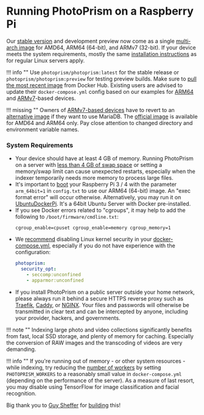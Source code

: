 # Running PhotoPrism on a Raspberry Pi

Our [stable version](../release-notes.md) and development preview now come as a single
[multi-arch image](https://hub.docker.com/r/photoprism/photoprism) for AMD64, ARM64 (64-bit), and ARMv7 (32-bit).
If your device meets the system requirements, mostly the same [installation instructions](docker-compose.md)
as for regular Linux servers apply.

!!! info ""
    Use `photoprism/photoprism:latest` for the stable release or `photoprism/photoprism:preview` for testing 
    preview builds. Make sure to [pull the most recent image](updates.md) from Docker Hub. Existing users are advised to 
    update their `docker-compose.yml` config based on our examples for [ARM64](https://dl.photoprism.org/docker/arm64/docker-compose.yml)
    and [ARMv7](https://dl.photoprism.org/docker/armv7/docker-compose.yml)-based devices.

!!! missing ""
    Owners of [ARMv7-based devices](https://dl.photoprism.org/docker/armv7/docker-compose.yml) have to revert to 
    an [alternative image](https://hub.docker.com/r/linuxserver/mariadb) if they want to use MariaDB. 
    The [official image](https://hub.docker.com/_/mariadb) is available for AMD64 and ARM64 only. 
    Pay close attention to changed directory and environment variable names.

### System Requirements ###

- Your device should have at least 4 GB of memory. Running PhotoPrism on a server with [less than 4 GB of swap space](troubleshooting.md#adding-swap)
  or setting a memory/swap limit can cause unexpected restarts, especially when the indexer temporarily needs more
  memory to process large files.
- It's important to [boot](https://www.raspberrypi.org/documentation/installation/installing-images/README.md) your 
  Raspberry Pi 3 / 4 with the parameter `arm_64bit=1` in `config.txt` to use our ARM64 (64-bit) image.
  An "exec format error" will occur otherwise. Alternatively, you may run it on
  [UbuntuDockerPi](https://github.com/guysoft/UbuntuDockerPi). It's a 64bit Ubuntu Server with Docker pre-installed.
- If you see Docker errors related to "cgroups", it may help to add the following to `/boot/firmware/cmdline.txt`:
  ```
  cgroup_enable=cpuset cgroup_enable=memory cgroup_memory=1
  ```
- We [recommend](troubleshooting.md#linux-kernel-security) disabling Linux kernel security in your 
  [docker-compose.yml](https://dl.photoprism.org/docker/arm64/docker-compose.yml), especially if you do 
  not have experience with the configuration:
  ```yaml
  photoprism:
    security_opt:
      - seccomp:unconfined
      - apparmor:unconfined
  ```
- If you install PhotoPrism on a public server outside your home network, please always run it behind a secure
  HTTPS reverse proxy such as [Traefik](proxies/traefik.md), [Caddy](proxies/caddy-2.md), or [NGINX](proxies/nginx.md).
  Your files and passwords will otherwise be transmitted in clear text and can be intercepted by anyone, 
  including your provider, hackers, and governments.

!!! note ""
    Indexing large photo and video collections significantly benefits from fast, local SSD storage,
    and plenty of memory for caching. Especially the conversion of RAW images and the transcoding of
    videos are very demanding.

!!! info ""
    If you're running out of memory - or other system resources - while indexing, try reducing the
    [number of workers](https://docs.photoprism.org/getting-started/config-options/) by setting
    `PHOTOPRISM_WORKERS` to a reasonably small value in `docker-compose.yml` (depending on the performance of the server).
    As a measure of last resort, you may disable using TensorFlow for image classification and facial recognition.

Big thank you to [Guy Sheffer](https://github.com/guysoft) for
[building](https://github.com/photoprism/photoprism/issues/109) this!
